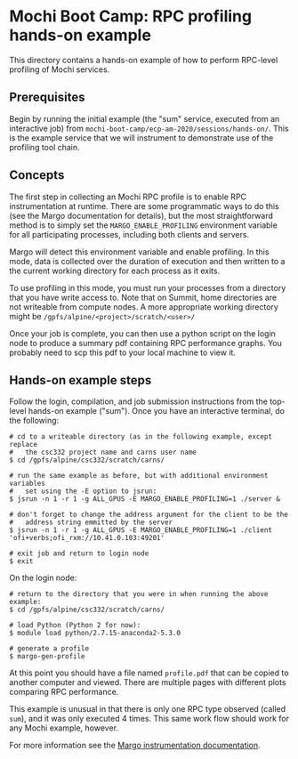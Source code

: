# Mochi Boot Camp: RPC profiling hands-on example

This directory contains a hands-on example of how to perform RPC-level
profiling of Mochi services.

## Prerequisites

Begin by running the initial example (the "sum" service, executed from an
interactive job) from `mochi-boot-camp/ecp-am-2020/sessions/hands-on/`.
This is the example service that we will instrument to demonstrate use of
the profiling tool chain.

## Concepts

The first step in collecting an Mochi RPC profile is to enable RPC
instrumentation at runtime.  There are some programmatic ways to do this
(see the Margo documentation for details), but the most straightforward
method is to simply set the `MARGO_ENABLE_PROFILING` environment variable
for all participating processes, including both clients and servers.

Margo will detect this environment variable and enable profiling.  In this
mode, data is collected over the duration of execution and then written to a
the current working directory for each process as it exits.

To use profiling in this mode, you must run your processes from a directory
that you have write access to.  Note that on Summit, home directories are
not writeable from compute nodes.  A more appropriate working directory
might be `/gpfs/alpine/<project>/scratch/<user>/`

Once your job is complete, you can then use a python script on the login
node to produce a summary pdf containing RPC performance graphs.  You
probably need to scp this pdf to your local machine to view it.

## Hands-on example steps

Follow the login, compilation, and job submission instructions from the
top-level hands-on example ("sum").  Once you have an interactive terminal,
do the following:

```
# cd to a writeable directory (as in the following example, except replace
#   the csc332 project name and carns user name
$ cd /gpfs/alpine/csc332/scratch/carns/

# run the same example as before, but with additional environment variables
#   set using the -E option to jsrun:
$ jsrun -n 1 -r 1 -g ALL_GPUS -E MARGO_ENABLE_PROFILING=1 ./server &

# don't forget to change the address argument for the client to be the
#   address string emmitted by the server
$ jsrun -n 1 -r 1 -g ALL_GPUS -E MARGO_ENABLE_PROFILING=1 ./client 'ofi+verbs;ofi_rxm://10.41.0.103:49201'

# exit job and return to login node
$ exit
```

On the login node:

```
# return to the directory that you were in when running the above example:
$ cd /gpfs/alpine/csc332/scratch/carns/

# load Python (Python 2 for now):
$ module load python/2.7.15-anaconda2-5.3.0

# generate a profile
$ margo-gen-profile
```

At this point you should have a file named `profile.pdf` that can be copied
to another computer and viewed.  There are multiple pages with different
plots comparing RPC performance.

This example is unusual in that there is only one RPC type observed (called
`sum`), and it was only executed 4 times.  This same work flow should work
for any Mochi example, however.

For more information see the [Margo instrumentation documentation](
https://xgitlab.cels.anl.gov/sds/margo/blob/master/doc/instrumentation.md).

